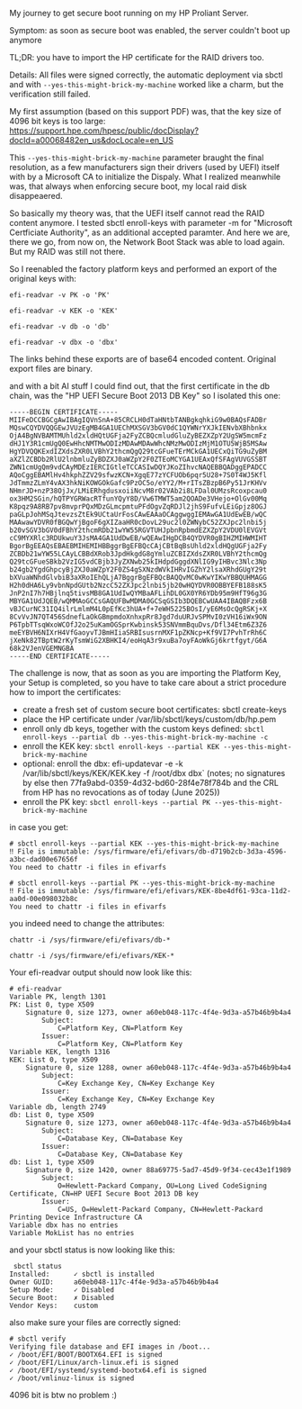 My journey to get secure boot running on my HP Proliant Server.

Symptom: as soon as secure boot was enabled, the server couldn't boot up anymore

TL;DR: you have to import the HP certificate for the RAID drivers too.

Details:
All files were signed correctly, the automatic deployment via sbctl and with `--yes-this-might-brick-my-machine` worked like a charm, but the verification still failed.

My first assumption (based on this support PDF) was, that the key size of 4096 bit keys is too large: https://support.hpe.com/hpesc/public/docDisplay?docId=a00068482en_us&docLocale=en_US

This `--yes-this-might-brick-my-machine` parameter braught the final resolution, as a few manufacturers sign their drivers (used by UEFI) itself with by a Microsoft CA to initialize the Dispaly.
What I realized meanwhile was, that always when enforcing secure boot, my local raid disk disappeaered.

So basically my theory was, that the UEFI itself cannot read the RAID content anymore.
I tested sbctl enroll-keys with parameter -m for "Microsoft Certficiate Authority", as an additional accepted paramter. And here we are, there we go, from now on, the Network Boot Stack was able to load again. But my RAID was still not there.

So I reenabled the factory platform keys and performed an export of the original keys with:

`efi-readvar -v PK -o 'PK'`

`efi-readvar -v KEK -o 'KEK'`

`efi-readvar -v db -o 'db'`

`efi-readvar -v dbx -o 'dbx'`

The links behind these exports are of base64 encoded content. Original export files are binary.

and with a bit AI stuff I could find out, that the first certificate in the db chain, was the "HP UEFI Secure Boot 2013 DB Key" so I isolated this one:
```
-----BEGIN CERTIFICATE-----
MIIFeDCCBGCgAwIBAgIQVnSnA+85CRCLH0dTaHNtbTANBgkqhkiG9w0BAQsFADBr
MQswCQYDVQQGEwJVUzEgMB4GA1UEChMXSGV3bGV0dC1QYWNrYXJkIENvbXBhbnkx
OjA4BgNVBAMTMUhld2xldHQtUGFja2FyZCBQcmludGluZyBEZXZpY2UgSW5mcmFz
dHJ1Y3R1cmUgQ0EwHhcNMTMwODIzMDAwMDAwWhcNMzMwODIzMjM1OTU5WjB5MSAw
HgYDVQQKExdIZXdsZXR0LVBhY2thcmQgQ29tcGFueTErMCkGA1UECxQiTG9uZyBM
aXZlZCBDb2RlU2lnbmluZyBDZXJ0aWZpY2F0ZTEoMCYGA1UEAxQfSFAgVUVGSSBT
ZWN1cmUgQm9vdCAyMDEzIERCIGtleTCCASIwDQYJKoZIhvcNAQEBBQADggEPADCC
AQoCggEBAMlHv4hkphZZV29sfwzKCN+XgqE77zYCFUOb6pqr5U28+7S0T4WJ5Kfl
JdTmmzZLmY4vAX3hkNiKOWGOkGafc9PzOC5o/eYY2/M+rITsZBzpB6Py51JrKHVv
NHmrJD+nzP38OjJx/LMiERhgdusxoiiNcvM8r02VAb2i8LFDal0UMzsRcoxpcau0
ox3HM2SGin/hQTPYGRWacRTfunYQyY8D/Vw6TMWT5am2QOADe3VHejo+OlGv00Mq
K8pqz9A8RB7pv8mvprPQxMDzGLmcpmtuPFdOgvZqRDJl2jhS9FufvLEiGpjz8OGJ
paGLpJohMSqJtevzsZtEk9UCtaUrFosCAwEAAaOCAggwggIEMAwGA1UdEwEB/wQC
MAAwawYDVR0fBGQwYjBgoF6gXIZaaHR0cDovL29uc2l0ZWNybC52ZXJpc2lnbi5j
b20vSGV3bGV0dFBhY2thcmRDb21wYW55RGVTUHJpbnRpbmdEZXZpY2VDU0lEVGVt
cC9MYXRlc3RDUkwuY3JsMA4GA1UdDwEB/wQEAwIHgDCB4QYDVR0gBIHZMIHWMIHT
BgorBgEEAQsEBAEBMIHEMIHBBggrBgEFBQcCAjCBtBqBsUhld2xldHQgUGFja2Fy
ZCBDb21wYW55LCAyLCBBdXRob3JpdHkgdG8gYmluZCBIZXdsZXR0LVBhY2thcmQg
Q29tcGFueSBkb2VzIG5vdCBjb3JyZXNwb25kIHdpdGggdXNlIG9yIHBvc3Nlc3Np
b24gb2YgdGhpcyBjZXJ0aWZpY2F0ZS4gSXNzdWVkIHRvIGZhY2lsaXRhdGUgY29t
bXVuaWNhdGlvbiB3aXRoIEhQLjA7BggrBgEFBQcBAQQvMC0wKwYIKwYBBQUHMAGG
H2h0dHA6Ly9vbnNpdGUtb2NzcC52ZXJpc2lnbi5jb20wHQYDVR0OBBYEFB188sK5
JnP2nI7h7HBjlnq5tivsMB8GA1UdIwQYMBaAFLihDL0GX0YR6YDb95m9HfT96g3G
MBYGA1UdJQEB/wQMMAoGCCsGAQUFBwMDMA0GCSqGSIb3DQEBCwUAA4IBAQBFzx6B
vBJCurNC31IQ4ilrLmlmM4L0pEfKc3hUA+f+7eWH5225BOsI/yE6MsOcQgRSKj+X
8CvVvJN7QT456SdnefLaOkGBmpmdoXnhxpRr8Jgd7duURJvSPMvI0zVH16iWx9ON
P6TpbTTsqWxoWCOfJ2o25uKamOGSprKwbinsk53SNVmmBquDvs/Dfl34Etm6Z3Z6
meEYBVH6NIXrH4VfGaoyvTJBmHIiaSRBIsusrnMXF1pZKNcp+Kf9VI7PvhTrRh6C
jXeNk82TBptW2rKyTsmWiG2XBHKI4/eoHqA3r9xuBa7oyFAoWkGj6krtfgyt/G6A
68k2VJenVGEMNGBA
-----END CERTIFICATE-----
```

The challenge is now, that as soon as you are importing the Platform Key, your Setup is completed, so you have to take care about a strict procedure how to import the certificates:
- create a fresh set of custom secure boot certificates: sbctl create-keys
- place the HP certificate under /var/lib/sbctl/keys/custom/db/hp.pem
- enroll only db keys, together with the custom keys defined: `sbctl enroll-keys --partial db --yes-this-might-brick-my-machine -c`
- enroll the KEK key: `sbctl enroll-keys --partial KEK --yes-this-might-brick-my-machine`
- optional: enroll the dbx: efi-updatevar -e -k /var/lib/sbctl/keys/KEK/KEK.key -f /root/dbx dbx` (notes; no signatures by else then 77fa9abd-0359-4d32-bd60-28f4e78f784b and the CRL from HP has no revocations as of today (June 2025))
- enroll the PK key: `sbctl enroll-keys --partial PK --yes-this-might-brick-my-machine`

in case you get:
```
# sbctl enroll-keys --partial KEK --yes-this-might-brick-my-machine
‼ File is immutable: /sys/firmware/efi/efivars/db-d719b2cb-3d3a-4596-a3bc-dad00e67656f
You need to chattr -i files in efivarfs
```
```
# sbctl enroll-keys --partial PK --yes-this-might-brick-my-machine
‼ File is immutable: /sys/firmware/efi/efivars/KEK-8be4df61-93ca-11d2-aa0d-00e098032b8c
You need to chattr -i files in efivarfs
```
you indeed need to change the attributes:
```
chattr -i /sys/firmware/efi/efivars/db-*
```
```
chattr -i /sys/firmware/efi/efivars/KEK-*
```

Your efi-readvar output should now look like this:
```
# efi-readvar
Variable PK, length 1301
PK: List 0, type X509
    Signature 0, size 1273, owner a60eb048-117c-4f4e-9d3a-a57b46b9b4a4
        Subject:
            C=Platform Key, CN=Platform Key
        Issuer:
            C=Platform Key, CN=Platform Key
Variable KEK, length 1316
KEK: List 0, type X509
    Signature 0, size 1288, owner a60eb048-117c-4f4e-9d3a-a57b46b9b4a4
        Subject:
            C=Key Exchange Key, CN=Key Exchange Key
        Issuer:
            C=Key Exchange Key, CN=Key Exchange Key
Variable db, length 2749
db: List 0, type X509
    Signature 0, size 1273, owner a60eb048-117c-4f4e-9d3a-a57b46b9b4a4
        Subject:
            C=Database Key, CN=Database Key
        Issuer:
            C=Database Key, CN=Database Key
db: List 1, type X509
    Signature 0, size 1420, owner 88a69775-5ad7-45d9-9f34-cec43e1f1989
        Subject:
            O=Hewlett-Packard Company, OU=Long Lived CodeSigning Certificate, CN=HP UEFI Secure Boot 2013 DB key
        Issuer:
            C=US, O=Hewlett-Packard Company, CN=Hewlett-Packard Printing Device Infrastructure CA
Variable dbx has no entries
Variable MokList has no entries
```

and your sbctl status is now looking like this:
```
 sbctl status
Installed:      ✓ sbctl is installed
Owner GUID:     a60eb048-117c-4f4e-9d3a-a57b46b9b4a4
Setup Mode:     ✓ Disabled
Secure Boot:    ✗ Disabled
Vendor Keys:    custom
```

also make sure your files are correctly signed:
```
# sbctl verify
Verifying file database and EFI images in /boot...
✓ /boot/EFI/BOOT/BOOTX64.EFI is signed
✓ /boot/EFI/Linux/arch-linux.efi is signed
✓ /boot/EFI/systemd/systemd-bootx64.efi is signed
✓ /boot/vmlinuz-linux is signed
```

4096 bit is btw no problem :)
